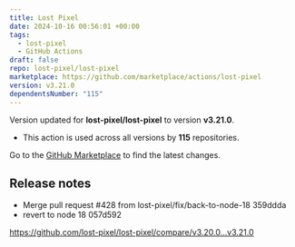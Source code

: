 ```yaml
---
title: Lost Pixel
date: 2024-10-16 00:56:01 +00:00
tags:
  - lost-pixel
  - GitHub Actions
draft: false
repo: lost-pixel/lost-pixel
marketplace: https://github.com/marketplace/actions/lost-pixel
version: v3.21.0
dependentsNumber: "115"
---
```



Version updated for **lost-pixel/lost-pixel** to version **v3.21.0**.
- This action is used across all versions by **115** repositories.

Go to the [GitHub Marketplace](https://github.com/marketplace/actions/lost-pixel) to find the latest changes.

## Release notes

- Merge pull request #428 from lost-pixel/fix/back-to-node-18  359ddda
- revert to node 18  057d592

https://github.com/lost-pixel/lost-pixel/compare/v3.20.0...v3.21.0
